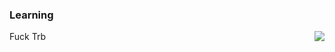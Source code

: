 ### Learning 

<img align="right" src="https://github-readme-stats.vercel.app/api?username=muujian&show_icons=true&icon_color=0366d6&text_color=24292e&bg_color=ffffff&hide_title=true" />

Fuck Trb
<!--
**MuuJian/MuuJian** is a ✨ _special_ ✨ repository because its `README.md` (this file) appears on your GitHub profile.
- 🔭 I’m currently working on ...
- 🌱 I’m currently learning ...
- 👯 I’m looking to collaborate on ...
- 🤔 I’m looking for help with ...
- 💬 Ask me about ...
- 📫 How to reach me: ...
- 😄 Pronouns: ...
- ⚡ Fun fact: ...
-->
